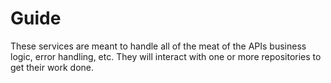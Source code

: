 # Guide

These services are meant to handle all of the meat of the APIs business logic, error handling, etc. They will interact with one or more repositories to get their work done.

